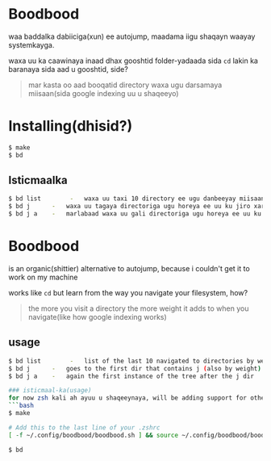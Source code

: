 # Boodbood
waa baddalka dabiiciga(xun) ee autojump, maadama iigu shaqayn waayay systemkayga.

waxa uu ka caawinaya inaad dhax gooshtid folder-yadaada sida `cd` lakin ka baranaya sida aad u gooshtid, side?
> mar kasta oo aad booqatid directory waxa ugu darsamaya miisaan(sida google indexing uu u shaqeeyo)

# Installing(dhisid?)
```bash
$ make
$ bd
```

## Isticmaalka
```bash
$ bd list        -   waxa uu taxi 10 directory ee ugu danbeeyay miisaan ahaan
$ bd j      -   waxa uu tagaya directoriga ugu horeya ee uu ku jiro xarafka `j` (sidoo kale miisaan ahaan)
$ bd j a    -   marlabaad waxa uu gali directoriga ugu horeya ee uu ku jiro `j` uuna kusi dhaxjiro `a`
``` 

# Boodbood
is an organic(shittier) alternative to autojump, because i couldn't get it to work on my machine

works like `cd` but learn from the way you navigate your filesystem, how?
> the more you visit a directory the more weight it adds to when you navigate(like how google indexing works)

## usage
```bash
$ bd list        -   list of the last 10 navigated to directories by weight
$ bd j      -   goes to the first dir that contains j (also by weight)
$ bd j a    -   again the first instance of the tree after the j dir

### isticmaal-ka(usage)
for now zsh kali ah ayuu u shaqeeynaya, will be adding support for others soon.
```bash
$ make

# Add this to the last line of your .zshrc
[ -f ~/.config/boodbood/boodbood.sh ] && source ~/.config/boodbood/boodbood.sh

$ bd
```
